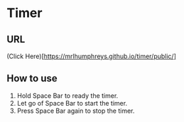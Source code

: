 # Timer

## URL

(Click Here)[https://mrlhumphreys.github.io/timer/public/]

## How to use

1. Hold Space Bar to ready the timer.
2. Let go of Space Bar to start the timer.
3. Press Space Bar again to stop the timer.
